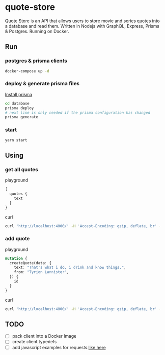 # quote-store

Quote Store is an API that allows users to store movie and series quotes into a database and read them. Written in Nodejs with GraphQL, Express, Prisma &amp; Postgres. Running on Docker.

## Run

### postgres & prisma clients

```sh
docker-compose up -d
```

### deploy & generate prisma files

[Install prisma](https://www.prisma.io/docs/1.17/get-started/01-setting-up-prisma-new-database-a002/)

```sh
cd database
prisma deploy
# next line is only needed if the prisma configuration has changed
prisma generate
```

### start

```sh
yarn start
```

## Using

### get all quotes

playground

```graphql
{
  quotes {
    text
  }
}

```

curl

```sh
curl 'http://localhost:4000/' -H 'Accept-Encoding: gzip, deflate, br' -H 'Content-Type: application/json' -H 'Accept: application/json' -H 'Connection: keep-alive' -H 'DNT: 1' -H 'Origin: http://localhost:4000' --data-binary '{"query":"{\n  quotes {\n    text\n  }\n}\n"}' --compressed
```

### add quote

playground

```graphql
mutation {
  createQuote(data: {
    text: "That's what i do, i drink and know things.",
    from: "Tyrion Lannister",
  }) {
    id
  }
}

```

curl

```sh
curl 'http://localhost:4000/' -H 'Accept-Encoding: gzip, deflate, br' -H 'Content-Type: application/json' -H 'Accept: application/json' -H 'Connection: keep-alive' -H 'DNT: 1' -H 'Origin: http://localhost:4000' --data-binary '{"query":"mutation {\n  createQuote(data: {\n    text: \"That's what i do, i drink and know things.\",\n    from: \"Tyrion Lannister\",\n  }) {\n    id\n  }\n}\n"}' --compressed
```

## TODO

- [ ] pack client into a Docker Image
- [ ] create client typedefs
- [ ] add javascript examples for requests [like here](https://graphql.org/graphql-js/mutations-and-input-types/)
